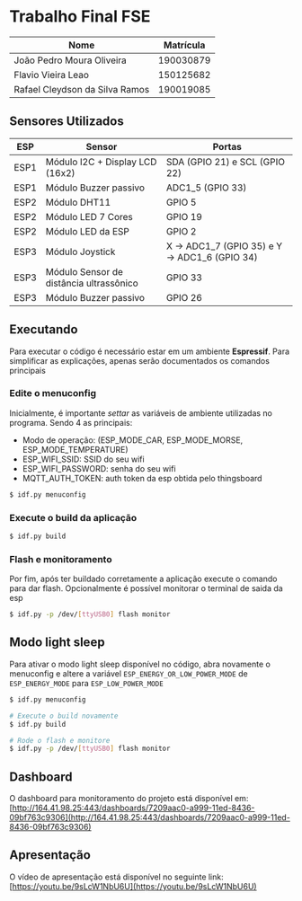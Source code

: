 # Trabalho Final FSE

| Nome | Matrícula |
| ------------- | ------------- |
| João Pedro Moura Oliveira | 190030879 |
| Flavio Vieira Leao | 150125682 |
| Rafael Cleydson da Silva Ramos | 190019085 |

## Sensores Utilizados

| ESP | Sensor | Portas |
| --- | --- | --- |
|ESP1| Módulo I2C + Display LCD (16x2)| SDA (GPIO 21) e SCL (GPIO 22) |
|ESP1| Módulo Buzzer passivo | ADC1_5 (GPIO 33) |
|ESP2| Módulo DHT11 | GPIO 5 |
|ESP2| Módulo LED 7 Cores | GPIO 19 |
|ESP2| Módulo LED da ESP | GPIO 2 |
|ESP3| Módulo Joystick | X -> ADC1_7 (GPIO 35) e Y -> ADC1_6 (GPIO 34) |
|ESP3| Módulo Sensor de distância ultrassônico | GPIO 33 |
|ESP3| Módulo Buzzer passivo | GPIO 26 |

## Executando

Para executar o código é necessário estar em um ambiente __Espressif__. Para simplificar as explicações, apenas serão documentados os comandos principais

### Edite o menuconfig

Inicialmente, é importante _settar_ as variáveis de ambiente utilizadas no programa. Sendo 4 as principais:

- Modo de operação: (ESP_MODE_CAR, ESP_MODE_MORSE, ESP_MODE_TEMPERATURE)
- ESP_WIFI_SSID: SSID do seu wifi
- ESP_WIFI_PASSWORD: senha do seu wifi
- MQTT_AUTH_TOKEN: auth token da esp obtida pelo thingsboard

```sh
$ idf.py menuconfig
```

### Execute o build da aplicação

```sh
$ idf.py build
```

### Flash e monitoramento

Por fim, após ter buildado corretamente a aplicação execute o comando para dar flash. Opcionalmente é possível monitorar o terminal de saida da esp

```sh
$ idf.py -p /dev/[ttyUSB0] flash monitor
```

## Modo light sleep

Para ativar o modo light sleep disponível no código, abra novamente o menuconfig e altere a variável `ESP_ENERGY_OR_LOW_POWER_MODE` de `ESP_ENERGY_MODE` para `ESP_LOW_POWER_MODE`

```sh
$ idf.py menuconfig

# Execute o build novamente
$ idf.py build

# Rode o flash e monitore
$ idf.py -p /dev/[ttyUSB0] flash monitor
```

## Dashboard

O dashboard para monitoramento do projeto está disponível em: [http://164.41.98.25:443/dashboards/7209aac0-a999-11ed-8436-09bf763c9306](http://164.41.98.25:443/dashboards/7209aac0-a999-11ed-8436-09bf763c9306)

## Apresentação

O vídeo de apresentação está disponível no seguinte link: [https://youtu.be/9sLcW1NbU6U](https://youtu.be/9sLcW1NbU6U)